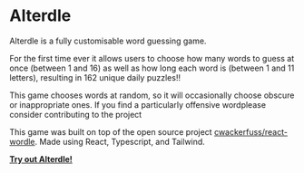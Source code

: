 # Alterdle

Alterdle is a fully customisable word guessing game.

For the first time ever it allows users to choose how many words to guess at once (between 1 and 16) as well as how long each word is (between 1 and 11 letters), resulting in 162 unique daily puzzles!!

This game chooses words at random, so it will occasionally choose obscure or inappropriate ones. If you find a particularly offensive wordplease consider contributing to the project

This game was built on top of the open source project [cwackerfuss/react-wordle](https://github.com/cwackerfuss/react-wordle). Made using React, Typescript, and Tailwind.

[**Try out Alterdle!**](https://alterdle.bonefiend.com/)
